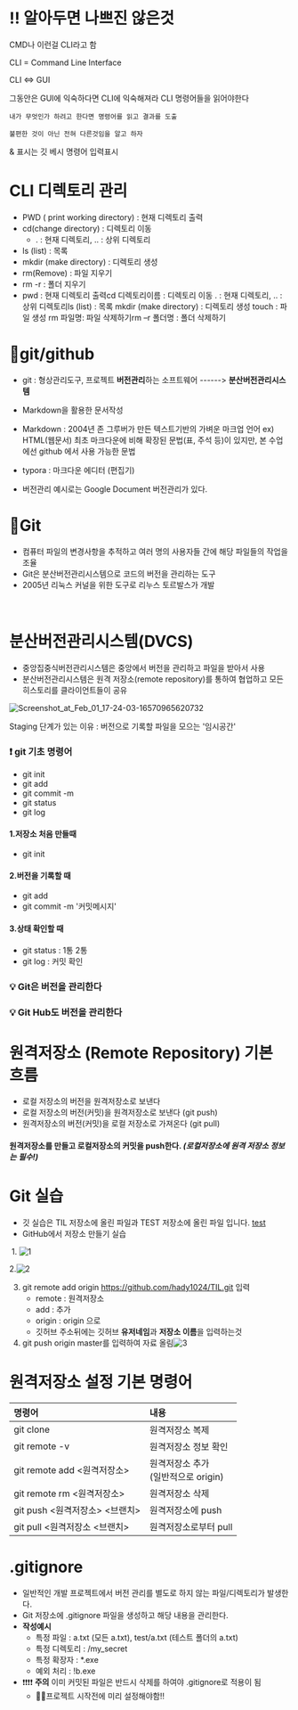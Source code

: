 # ‼ 알아두면 나쁘진 않은것

CMD나 이런걸 CLI라고 함 

CLI = Command Line Interface

CLI <=> GUI

그동안은 GUI에 익숙하다면 CLI에 익숙해져라 CLI 명령어들을 읽어야한다

`내가 무엇인가 하려고 한다면 명령어를 읽고 결과를 도출`

`불편한 것이 아닌 전혀 다른것임을 알고 하자`

& 표시는 깃 베시 명령어 입력표시



# CLI 디렉토리 관리

- PWD ( print working directory) : 현재 디렉토리 출력
- cd(change directory) : 디렉토리 이동
  -  . : 현재 디렉토리,  .. : 상위 디렉토리
- ls (list) : 목록
- mkdir (make directory) : 디렉토리 생성 
- rm(Remove) : 파일 지우기
- rm -r : 폴더 지우기
- pwd : 현재 디렉토리 출력cd 디렉토리이름 : 디렉토리 이동 . : 현재 디렉토리, .. : 상위 디렉토리ls (list) : 목록 mkdir (make directory) : 디렉토리 생성 touch : 파일 생성 rm 파일명: 파일 삭제하기rm –r 폴더명 : 폴더 삭제하기



# 💨git/github

- git : 형상관리도구, 프로젝트 **버전관리**하는 소프트웨어 ------> **분산버전관리시스템**

- Markdown을 활용한 문서작성

- Markdown : 2004년 존 그루버가 만든 텍스트기반의 가벼운 마크업 언어 	ex) HTML(웹문서)  최초 마크다운에 비해 확장된 문법(표, 주석 등)이 있지만, 본 수업에선 github 에서 사용 가능한 문법

- typora : 마크다운 에디터 (편집기)

- 버전관리 예시로는 Google Document 버전관리가 있다.

# 💨Git

- 컴퓨터 파일의 변경사항을 추적하고 여러 명의 사용자들 간에 해당 파일들의 작업을 조율
- Git은 분산버전관리시스템으로 코드의 버전을 관리하는 도구
- 2005년 리눅스 커널을 위한 도구로 리누스 토르발스가 개발

​	

# 분산버전관리시스템(DVCS)

- 중앙집중식버전관리시스템은 중앙에서 버전을 관리하고 파일을 받아서 사용
- 분산버전관리시스템은 원격 저장소(remote repository)를 통하여 협업하고 모든 히스토리를 클라이언트들이 공유

![Screenshot_at_Feb_01_17-24-03-16570965620732](git정리공부!.assets/Screenshot_at_Feb_01_17-24-03-16570965620732.png)

Staging 단계가 있는 이유 : 버전으로 기록할 파일을 모으는 '임시공간' 

### ❗ git 기초 명령어

- git init
- git add
- git commit -m
- git status
- git log

####  1.저장소 처음 만들때

- git init

#### 2.버전을 기록할 때

- git add
- git commit -m '커밋메시지'

#### 3.상태 확인할 때

- git status : 1통 2통
- git log : 커밋 확인



### 💡 Git은 버전을 관리한다

### 💡 Git Hub도 버전을 관리한다



# 원격저장소 (Remote Repository) 기본 흐름

- 로컬 저장소의 버전을 원격저장소로 보낸다
- 로컬 저장소의 버전(커밋)을 원격저장소로 보낸다 (git push)
- 원격저장소의 버전(커밋)을 로컬 저장소로 가져온다 (git pull)

#### 원격저장소를 만들고 로컬저장소의 커밋을 push한다. *(로컬저장소에 원격 저장소 정보는 필수!)*





# Git 실습

- 깃 실습은 TIL 저장소에 올린 파일과 TEST 저장소에 올린 파일 입니다. [test](https://github.com/hady1024/test)
- GitHub에서 저장소 만들기 실습

​		1. ![1](git정리공부!.assets/1.png)

2.![2](git정리공부!.assets/2-16571121344461.png)

3. git remote add origin https://github.com/hady1024/TIL.git 입력
   - remote : 원격저장소 
   - add : 추가
   - origin : origin 으로
   - 깃허브 주소뒤에는 깃허브 **유저네임**과 **저장소 이름**을 입력하는것
4. git push origin master를 입력하여 자료 올림![3](git정리공부!.assets/3-16571128018592.png)



# 원격저장소 설정 기본 명령어

| 명령어                            | 내용                                     |
| :-------------------------------- | :--------------------------------------- |
| git clone <url>                   | 원격저장소 복제                          |
| git remote -v                     | 원격저장소 정보 확인                     |
| git remote add <원격저장소> <url> | 원격저장소 추가<br />(일반적으로 origin) |
| git remote rm <원격저장소>        | 원격저장소 삭제                          |
| git push <원격저장소> <브랜치>    | 원격저장소에 push                        |
| git pull <원격저장소 <브랜치>     | 원격저장소로부터 pull                    |



# .gitignore

- 일반적인 개발 프로젝트에서 버전 관리를 별도로 하지 않는 파일/디렉토리가 발생한다.
- Git 저장소에 .gitignore 파일을 생성하고 해당 내용을 관리한다.
- **작성예시**
  - 특정 파일 : a.txt (모든 a.txt), test/a.txt (테스트 폴더의 a.txt)
  - 특정 디렉토리 : /my_secret
  - 특정 확장자 : *.exe
  - 예외 처리 : !b.exe
- ❗❗❗❗ **주의** 이미 커밋된 파일은 반드시 삭제를 하여야 .gitignore로 적용이 됨
  - 🔎🔎프로젝트 시작전에 미리 설정해야함!! 

